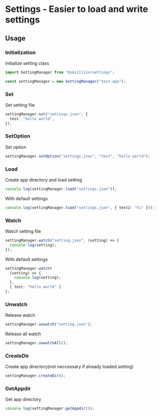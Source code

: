 # Settings - Easier to load and write settings

## Usage

### Initialization

Initialize setting class

```ts
import SettingManager from "@smiilliin/settings";

const settingManager = new SettingManager("test-app");
```

### Set

Set setting file

```ts
settingManager.set("settings.json", {
  test: "hello world",
});
```

### SetOption

Set option

```ts
settingManager.setOption("settings.json", "test", "hello world");
```

### Load

Create app directory and load setting

```ts
console.log(settingManager.load("settings.json"));
```

With default settings

```ts
console.log(settingManager.load("settings.json", { test2: "hi" }));
```

### Watch

Watch setting file

```ts
settingManager.watch("setting.json", (setting) => {
  console.log(setting);
});
```

With default settings

```ts
settingManager.watch(
  (setting) => {
    console.log(setting);
  },
  { test: "hello world" }
);
```

### Unwatch

Release watch

```ts
settingManager.unwatch("setting.json");
```

Release all watch

```ts
settingManager.unwatchAll();
```

### CreateDir

Create app directory(not neccessary if already loaded setting)

```ts
settingManager.createDir();
```

### GetAppdir

Get app directory

```ts
console.log(settingManager.getAppdir());
```
